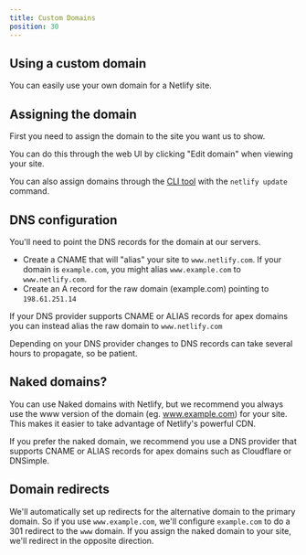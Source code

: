 ```yaml
---
title: Custom Domains
position: 30
---
```


## Using a custom domain

You can easily use your own domain for a Netlify site.

## Assigning the domain

First you need to assign the domain to the site you want us to show.

You can do this through the web UI by clicking "Edit domain" when viewing your site.

You can also assign domains through the [CLI tool](cli.md) with the `netlify update` command.

## DNS configuration

You'll need to point the DNS records for the domain at our servers.

* Create a CNAME that will "alias" your site to `www.netlify.com`. If your domain is `example.com`, you might alias `www.example.com` to `www.netlify.com`.
* Create an A record for the raw domain (example.com) pointing to `198.61.251.14`

If your DNS provider supports CNAME or ALIAS records for apex domains you can instead alias the raw domain to `www.netlify.com`

Depending on your DNS provider changes to DNS records can take several hours to propagate, so be patient.

## Naked domains?

You can use Naked domains with Netlify, but we recommend you always use the www version of the domain (eg. www.example.com) for your site. This makes it easier to take advantage of Netlify's powerful CDN.

If you prefer the naked domain, we recommend you use a DNS provider that supports CNAME or ALIAS records for apex domains such as Cloudflare or DNSimple.

## Domain redirects

We'll automatically set up redirects for the alternative domain to the primary domain. So if you use `www.example.com`, we'll configure `example.com` to do a 301 redirect to the `www` domain. If you assign the naked domain to your site, we'll redirect in the opposite direction.
